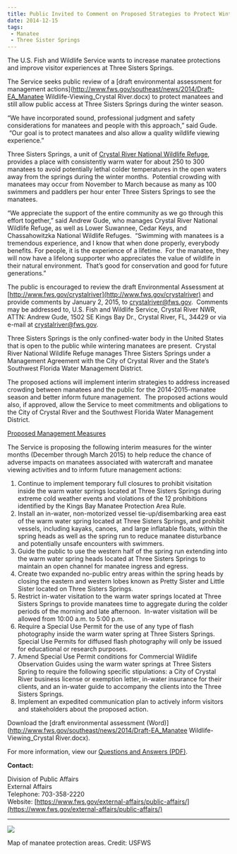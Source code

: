 ```yaml
---
title: Public Invited to Comment on Proposed Strategies to Protect Wintering Manatees at Three Sisters Springs
date: 2014-12-15
tags:
 - Manatee
 - Three Sister Springs
---
```


The U.S. Fish and Wildlife Service wants to increase manatee protections and improve visitor experiences at Three Sisters Springs.

The Service seeks public review of a [draft environmental assessment for management actions](http://www.fws.gov/southeast/news/2014/Draft-EA_Manatee Wildlife-Viewing_Crystal River.docx) to protect manatees and still allow public access at Three Sisters Springs during the winter season.

“We have incorporated sound, professional judgment and safety considerations for manatees and people with this approach,” said Gude.  “Our goal is to protect manatees and also allow a quality wildlife viewing experience.”

Three Sisters Springs, a unit of [Crystal River National Wildlife Refuge](http://www.fws.gov/crystalriver), provides a place with consistently warm water for about 250 to 300 manatees to avoid potentially lethal colder temperatures in the open waters away from the springs during the winter months.  Potential crowding with manatees may occur from November to March because as many as 100 swimmers and paddlers per hour enter Three Sisters Springs to see the manatees. 

“We appreciate the support of the entire community as we go through this effort together,” said Andrew Gude, who manages Crystal River National Wildlife Refuge, as well as Lower Suwannee, Cedar Keys, and Chassahowitzka National Wildlife Refuges.  “Swimming with manatees is a tremendous experience, and I know that when done properly, everybody benefits. For people, it is the experience of a lifetime.  For the manatee, they will now have a lifelong supporter who appreciates the value of wildlife in their natural environment.  That’s good for conservation and good for future generations.”

The public is encouraged to review the draft Environmental Assessment at [http://www.fws.gov/crystalriver](http://www.fws.gov/crystalriver) and provide comments by January 2, 2015, to [crystalriver@fws.gov](mailto:crystalriver@fws.gov).  Comments may be addressed to, U.S. Fish and Wildlife Service, Crystal River NWR, ATTN: Andrew Gude, 1502 SE Kings Bay Dr., Crystal River, FL, 34429 or via e-mail at [crystalriver@fws.gov](mailto:crystalriver@fws.gov).

Three Sisters Springs is the only confined-water body in the United States that is open to the public while wintering manatees are present.  Crystal River National Wildlife Refuge manages Three Sisters Springs under a Management Agreement with the City of Crystal River and the State’s Southwest Florida Water Management District. 

The proposed actions will implement interim strategies to address increased crowding between manatees and the public for the 2014-2015-manatee season and better inform future management.  The proposed actions would also, if approved, allow the Service to meet commitments and obligations to the City of Crystal River and the Southwest Florida Water Management District.

<u>Proposed Management Measures</u>

The Service is proposing the following interim measures for the winter months (December through March 2015) to help reduce the chance of adverse impacts on manatees associated with watercraft and manatee viewing activities and to inform future management actions:

1.  Continue to implement temporary full closures to prohibit visitation inside the warm water springs located at Three Sisters Springs during extreme cold weather events and violations of the 12 prohibitions identified by the Kings Bay Manatee Protection Area Rule.
2.  Install an in-water, non-motorized vessel tie-up/disembarking area east of the warm water spring located at Three Sisters Springs, and prohibit vessels, including kayaks, canoes,  and large inflatable floats, within the spring heads as well as the spring run to reduce manatee disturbance and potentially unsafe encounters with swimmers.
3.  Guide the public to use the western half of the spring run extending into the warm water spring heads located at Three Sisters Springs to maintain an open channel for manatee ingress and egress.
4.  Create two expanded no-public entry areas within the spring heads by closing the eastern and western lobes known as Pretty Sister and Little Sister located on Three Sisters Springs.
5.  Restrict in-water visitation to the warm water springs located at Three Sisters Springs to provide manatees time to aggregate during the colder periods of the morning and late afternoon.  In-water visitation will be allowed from 10:00 a.m. to 5:00 p.m.
6.  Require a Special Use Permit for the use of any type of flash photography inside the warm water spring at Three Sisters Springs.  Special Use Permits for diffused flash photography will only be issued for educational or research purposes.
7.  Amend Special Use Permit conditions for Commercial Wildlife Observation Guides using the warm water springs at Three Sisters Spring to require the following specific stipulations: a City of Crystal River business license or exemption letter, in-water insurance for their clients, and an in-water guide to accompany the clients into the Three Sisters Springs.
8.  Implement an expedited communication plan to actively inform visitors and stakeholders about the proposed action.

Download the [draft environmental assessment (Word)](http://www.fws.gov/southeast/news/2014/Draft-EA_Manatee Wildlife-Viewing_Crystal River.docx).

For more information, view our [Questions and Answers (PDF)](http://www.fws.gov/southeast/news/2014/Three-Sisters-Springs_Manatee-QA.pdf).

**Contact:**

Division of Public Affairs  
External Affairs  
Telephone: 703-358-2220  
Website: [https://www.fws.gov/external-affairs/public-affairs/](https://www.fws.gov/external-affairs/public-affairs/)

* * *

![](images/newsUploads/newsThumbs/newsImageThumb4E987A4B-D732-00AA-BD3DC3124EC181E5.jpg)

Map of manatee protection areas. Credit: USFWS  
